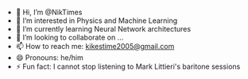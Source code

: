 - 👋 Hi, I’m @NikTimes
- 👀 I’m interested in Physics and Machine Learning 
- 🌱 I’m currently learning Neural Network architectures
- 💞️ I’m looking to collaborate on ...
- 📫 How to reach me: kikestime2005@gmail.com
- 😄 Pronouns: he/him
- ⚡ Fun fact: I cannot stop listening to Mark Littieri's baritone sessions

<!---
NikTimes/NikTimes is a ✨ special ✨ repository because its `README.md` (this file) appears on your GitHub profile.
You can click the Preview link to take a look at your changes.
--->
